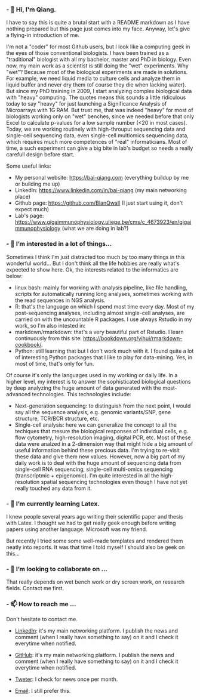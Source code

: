 ### - 👋 Hi, I'm Qiang. 

I have to say this is quite a brutal start with a README markdown as I have nothing prepared but this page just comes into my face. Anyway, let's give a flying-in introduction of me. 

I'm not a "coder" for most Github users, but I look like a computing geek in the eyes of those conventional biologists. I have been trained as a "traditional" biologist with all my bachelor, master and PhD in biology. Even now, my main work as a scientist is still doing the "wet" experiments. Why "wet"? Because most of the biological experiments are made in solutions. For example, we need liquid media to culture cells and analyze them in liquid buffer and never dry them (of course they die when lacking water). But since my PhD training in 2009, I start analyzing complex biological data with "heavy" computing. The quotes means this sounds a little ridiculous today to say "heavy" for just launching a Significance Analysis of Microarrays with 1G RAM. But trust me, that was indeed "heavy" for most of biologists working only on "wet" benches, since we needed before that only Excel to calculate p-values for a low sample number (<20 in most cases). Today, we are working routinely with high-throuput sequencing data and single-cell sequencing data, even single-cell multiomics sequencing data, which requires much more competences of "real" informaticians. Most of time, a such experiment can give a big bite in lab's budget so needs a really carefull design before start. 

Some useful links: 
+ My personal website: https://bai-qiang.com (everything buildup by me or building me up)
+ LinkedIn: https://www.linkedin.com/in/bai-qiang (my main networking place)
+ Github page: https://github.com/BlanQwall (I just start using it, don't expect much)
+ Lab's page: https://www.gigaimmunophysiology.uliege.be/cms/c_4673923/en/gigaimmunophysiology (what we are doing in lab?)


### - 👀 I’m interested in a lot of things... 

Sometimes I think I'm just distracted too much by too many things in this wonderful world... But I don't think all the life hobbies are really what's expected to show here. Ok, the interests related to the informatics are below: 

+ 	linux bash: mainly for working with analysis pipeline, like file handling, scripts for automatically running long analyses, sometimes working with the read sequences in NGS analysis. 
+ 	R: that's the language on which I spend most time every day. Most of my post-sequencing analyses, including almost single-cell analyses, are carried on with the uncountable R packages. I use always Rstudio in my work, so I'm also intested in: 
+ 	markdown/rmarkdown: that's a very beautiful part of Rstudio. I learn continuously from this site: https://bookdown.org/yihui/rmarkdown-cookbook/. 
+ 	Python: still learning that but I don't work much with it. I found quite a lot of interesting Python packages that I like to play for data-mining. Yes, in most of time, that's only for fun. 

Of course it's only the languages used in my working or daily life. In a higher level, my interest is to answer the sophisticated biological questions by deep analyzing the huge amount of data generated with the most-advanced technologies. This technologies include: 

+ 	Next-generation sequencing: to distinguish from the next point, I would say all the sequence analysis, e.g. genomic variants/SNP, gene structure, TCR/BCR structure, etc. 
+ 	Single-cell analysis: here we can generalize the concept to all the techiques that mesure the biological responses of individual cells, e.g. flow cytometry, high-resolution imaging, digital PCR, etc. Most of these data were analzed in a 2-dimension way that might hide a big amount of useful information behind these precious data. I'm trying to re-visit these data and give them new values. However, now a big part of my daily work is to deal with the huge amount of sequencing data from single-cell RNA sequencing, single-cell multi-omics sequencing (transcriptmic + epigenomic). I'm quite interested in all the high-resolution spatial sequencing technologies even though I have not yet really touched any data from it. 

### - 🌱 I’m currently learning Latex. 

I knew people several years ago writing their scientific paper and thesis with Latex. I thought we had to get really geek enough before writing papers using another language. Microsoft was my friend. 

But recently I tried some some well-made templates and rendered them neatly into reports. It was that time I told myself I should also be geek on this... 

### - 💞️ I’m looking to collaborate on ...

That really depends on wet bench work or dry screen work, on research fields. Contact me first. 

### - 📫 How to reach me ...

Don't hesitate to contact me. 

+   [LinkedIn](https://www.linkedin.com/in/bai-qiang "BAI Qiang's LinkedIn page"): it's my main networking platform. I publish the news and comment (when I really have something to say) on it and I check it everytime when notified. 

+   [GitHub](https://github.com/BlanQwall "BAI Qiang's Github page"): it's my main networking platform. I publish the news and comment (when I really have something to say) on it and I check it everytime when notified. 

+   [Tweter](https://twitter.com/qunich "My Twitter page"): I check for news once per month. 

+   [Email](mailto:qiang.bai@uliege.be): I still prefer this. 


<!---
BlanQwall/BlanQwall is a ✨ special ✨ repository because its `README.md` (this file) appears on your GitHub profile.
You can click the Preview link to take a look at your changes.
--->
